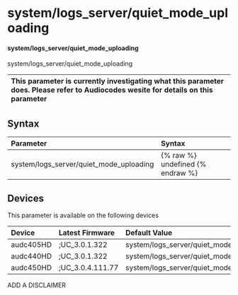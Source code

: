 ﻿---
description: system/logs_server/quiet_mode_uploading
search: false
---

# system/logs_server/quiet_mode_uploading

#### system/logs_server/quiet_mode_uploading

system/logs_server/quiet_mode_uploading


| This parameter is currently investigating what this parameter does. Please refer to Audiocodes wesite for details on this parameter | 
| :--- |

## Syntax
| Parameter | Syntax |
| :--- | :--- |
|system/logs_server/quiet_mode_uploading | {% raw %} undefined {% endraw %}|

## Devices
This parameter is available on the following devices

| Device | Latest Firmware | Default Value |
|:---|:---|:---|
| audc405HD | ;UC_3.0.1.322 | system/logs_server/quiet_mode_uploading=1 
| audc440HD | ;UC_3.0.1.322 | system/logs_server/quiet_mode_uploading=1 
| audc450HD | ;UC_3.0.4.111.77 | system/logs_server/quiet_mode_uploading=1 

ADD A DISCLAIMER
